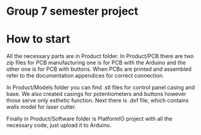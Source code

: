 # Group 7 semester project

# How to start

All the necessary parts are in Product folder. In Product/PCB there are two zip files for PCB manufacturing one is for PCB with the Arduino and the other one is for PCB with buttons. When PCBs are printed and assembled refer to the documentation appendices for correct connection.

In Product/Models folder you can find .stl files for control panel casing and base. We also created casings for potentiometers and buttons however those serve only esthetic function. Next there is .dxf file, which contains walls model for laser cutter.

Finally in Product/Software folder is PlatformIO project with all the necessary code, just upload it to Arduino.
